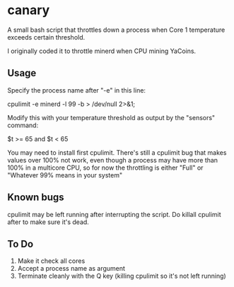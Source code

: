 canary
=========

A small bash script that throttles down a process when Core 1 temperature exceeds certain threshold.

I originally coded it to throttle minerd when CPU mining YaCoins.

## Usage

Specify the process name after "-e" in this line:

cpulimit -e minerd -l 99 -b > /dev/null 2>&1;

Modify this with your temperature threshold as output by the "sensors" command:

$t &gt;= 65 and $t &lt; 65

You may need to install first cpulimit. There's still a cpulimit bug that makes values over 100% not work, even though a process may have more than 100% in a multicore CPU, so for now the throttling is either "Full" or "Whatever 99% means in your system"

## Known bugs

cpulimit may be left running after interrupting the script. Do killall cpulimit after to make sure it's dead.

## To Do

1. Make it check all cores
2. Accept a process name as argument
3. Terminate cleanly with the Q key (killing cpulimit so it's not left running)
